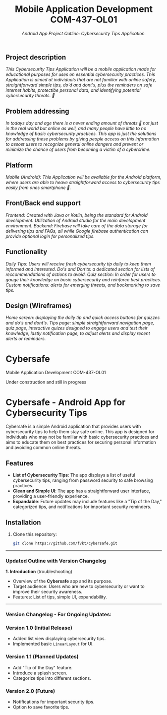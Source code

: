 <header>

<!--
  <<< Author notes: Course header >>>
  Include a 1280×640 image, course title in sentence case, and a concise description in emphasis.
  In your repository settings: enable template repository, add your 1280×640 social image, auto delete head branches.
  Add your open source license, GitHub uses MIT license.
-->

# Mobile Application Development COM-437-OL01

_Android App Project Outline: Cybersecurity Tips Application._

</header>

<!--
  <<< Author notes: Step 1 >>>
  Choose 3-5 steps for your course.
  The first step is always the hardest, so pick something easy!
  Link to docs.github.com for further explanations.
  Encourage users to open new tabs for steps!
-->

## Project description

_This Cybersecurity Tips Application will be a mobile application made for educational purposes for uses on essential cybersecurity practices. This Application is aimed at individuals that are not familiar with online safety, straightforward simple tips, do'd and dont's, plus the reminders on safe internet habits, protectibe personal data, and identifying potential cybersecurity threats.  :closed_lock_with_key:_


## Problem addressing

_In todays day and age there is a never ending amount of threats :supervillain: not just in the real world but online as well, and many people have little to no knowledge of basic cybersecurity practices. This app is just the solutions for addressing these problems by giving people access on this information to assost users to recognize  general online dangers and prevent or minimize the chance of users from becoming a victim of a cybercrime._


## Platform

_Mobile (Android): This Application will be available for the Android platform, where users are able to heave straightforward access to cybersecurity tips easily from ones smartphone :iphone:._


## Front/Back end support

_Frontend: Created with Java or Kotlin, being the standard for Android development. Utilization of Android studio for the main development environment.
Backend: Firebase will take care of the data storage for delivering tips and FAQs, all while Google firebase authentication can provide optional login for personalized tips._


## Functionality

_Daily Tips: Users will receive fresh cybersecurity tip daily to keep them informed and interested.
Do's and Don'ts: a dedicated section for lists of reccommendations of actions to avoid. Quiz section: In order for users to gauge their knowledge on basic cybersecurity and reinforce best practices. Custom notifications: alerts for emerging threats, and bookmarking to save tips._

## Design (Wireframes)

_Home screen: displaying the daily tip and quick access buttons for quizzes and do's and dont's. Tips page: simple straightforward navigation page, quiz page, interactive quizes designed to engage users and test their knowledge, lastly notification page, to adjust alerts and display recent alerts or reminders._



# Cybersafe
Mobile Application Development COM-437-OL01

Under construction and still in progress

# Cybersafe - Android App for Cybersecurity Tips

Cybersafe is a simple Android application that provides users with cybersecurity tips to help them stay safe online. This app is designed for individuals who may not be familiar with basic cybersecurity practices and aims to educate them on best practices for securing personal information and avoiding common online threats.

## Features

- **List of Cybersecurity Tips**: The app displays a list of useful cybersecurity tips, ranging from password security to safe browsing practices.
- **Clean and Simple UI**: The app has a straightforward user interface, providing a user-friendly experience.
- **Expandable**: Future updates may include features like a "Tip of the Day," categorized tips, and notifications for important security reminders.

## Installation

1. Clone this repository:
   ```bash
   git clone https://github.com/fvkt/cybersafe.git

---

### **Updated Outline with Version Changelog**

**1. Introduction** (troubleshooting)
   - Overview of the **Cybersafe** app and its purpose.
   - Target audience: Users who are new to cybersecurity or want to improve their security awareness.
   - Features: List of tips, simple UI, expandability.



---

### **Version Changelog** - For Ongoing Updates:


### Version 1.0 (Initial Release)
- Added list view displaying cybersecurity tips.
- Implemented basic `LinearLayout` for UI.

### Version 1.1 (Planned Updates)
- Add "Tip of the Day" feature.
- Introduce a splash screen.
- Categorize tips into different sections.

### Version 2.0 (Future)
- Notifications for important security tips.
- Option to save favorite tips.
